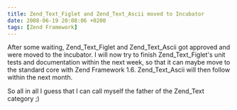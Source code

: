 ```yaml
---
title: Zend_Text_Figlet and Zend_Text_Ascii moved to Incubator
date: 2008-06-19 20:08:06 +0200
tags: [Zend Framework]
---
```


After some waiting, Zend_Text_Figlet and Zend_Text_Ascii got approved and were moved to the incubator. I will now try to finish Zend_Text_Figlet's unit tests and documentation within the next week, so that it can maybe move to the standard core with Zend Framework 1.6. Zend_Text_Ascii will then follow within the next month.

So all in all I guess that I can call myself the father of the Zend_Text category ;)